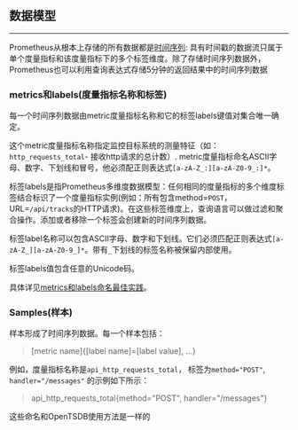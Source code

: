 ## 数据模型
---
Prometheus从根本上存储的所有数据都是[时间序列](http://en.wikipedia.org/wiki/Time_series): 具有时间戳的数据流只属于单个度量指标和该度量指标下的多个标签维度。除了存储时间序列数据外，Prometheus也可以利用查询表达式存储5分钟的返回结果中的时间序列数据
### metrics和labels(度量指标名称和标签)
每一个时间序列数据由metric度量指标名称和它的标签labels键值对集合唯一确定。

这个metric度量指标名称指定监控目标系统的测量特征（如：`http_requests_total`- 接收http请求的总计数）. metric度量指标命名ASCII字母、数字、下划线和冒号，他必须配正则表达式`[a-zA-Z_:][a-zA-Z0-9_:]*`。

标签labels是指Prometheus多维度数据模型：任何相同的度量指标的多个维度标签结合标识了一个度量指标实例(例如：所有包含method=`POST`， URL=`/api/tracks`的HTTP请求)。在这些标签维度上，查询语言可以做过滤和聚合操作。添加或者移除一个标签会创建新的时间序列数据。

标签label名称可以包含ASCII字母、数字和下划线。它们必须匹配正则表达式`[a-zA-Z_][a-zA-Z0-9_]*`。带有`_`下划线的标签名称被保留内部使用。

标签labels值包含任意的Unicode码。

具体详见[metrics和labels命名最佳实践](https://prometheus.io/docs/practices/naming/)。

### Samples(样本)
样本形成了时间序列数据。每一个样本包括：
>  [metric name]{[label name]=[label value], ...}

例如，度量指标名称是`api_http_requests_total`， 标签为`method="POST"`, `handler="/messages"` 的示例如下所示：
> api_http_requests_total{method="POST", handler="/messages"}

这些命名和OpenTSDB使用方法是一样的

